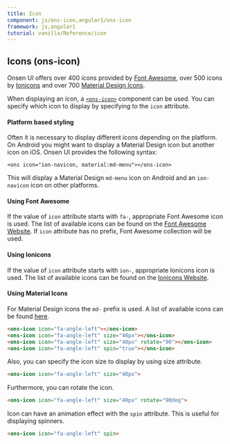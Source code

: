 ```yaml
---
title: Icon
component: js/ons-icon,angular1/ons-icon
framework: js,angular1
tutorial: vanilla/Reference/icon
---
```


## Icons (ons-icon)

Onsen UI offers over 400 icons provided by [Font Awesome](https://fortawesome.github.io/Font-Awesome/), over 500 icons by [Ionicons](http://ionicons.com/) and over 700 [Material Design Icons](http://zavoloklom.github.io/material-design-iconic-font/icons.html).

When displaying an icon, a [`<ons-icon>`](/v2/docs/js/ons-icon.html) component can be used. You can specify which icon to display by specifying to the `icon` attribute.

#### Platform based styling

Often it is necessary to display different icons depending on the platform. On Android you might want to display a Material Design icon but another icon on iOS. Onsen UI provides the following syntax:

```
<ons icon="ion-navicon, material:md-menu"></ons-icon>
```

This will display a Material Design `md-menu` icon on Android and an `ion-navicon` icon on other platforms.

#### Using Font Awesome

If the value of `icon` attribute starts with `fa-`, appropriate Font Awesome icon is used. The list of available icons can be found on the [Font Awesome Website](http://fortawesome.github.io/Font-Awesome/icons/). If `icon` attribute has no prefix, Font Awesome collection will be used.

#### Using Ionicons

If the value of `icon` attribute starts with `ion-`, appropriate Ionicons icon is used. The list of available icons can be found on the [Ionicons Website](http://ionicons.com/).

#### Using Material Icons

For Material Design icons the `md-` prefix is used. A list of available icons can be found [here](http://zavoloklom.github.io/material-design-iconic-font/icons.html).

```html
<ons-icon icon="fa-angle-left"></ons-icon>
<ons-icon icon="fa-angle-left" size="40px"></ons-icon>
<ons-icon icon="fa-angle-left" size="40px" rotate="90"></ons-icon>
<ons-icon icon="fa-angle-left" spin="true"></ons-icon>
```

Also, you can specify the icon size to display by using size attribute.

```html
<ons-icon icon="fa-angle-left" size="40px">
```

Furthermore, you can rotate the icon.

```html
<ons-icon icon="fa-angle-left" size="40px" rotate="90deg">
```

Icon can have an animation effect with the `spin` attribute. This is useful for displaying spinners.

```html
<ons-icon icon="fa-angle-left" spin>
```
